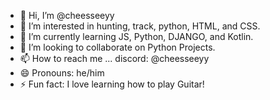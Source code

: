- 👋 Hi, I’m @cheesseeyy
- 👀 I’m interested in hunting, track, python, HTML, and CSS.
- 🌱 I’m currently learning JS, Python, DJANGO, and Kotlin.
- 💞️ I’m looking to collaborate on Python Projects.
- 📫 How to reach me ... discord: @cheesseeyy
- 😄 Pronouns: he/him
- ⚡ Fun fact: I love learning how to play Guitar!

<!---
cheesseeyy/cheesseeyy is a ✨ special ✨ repository because its `README.md` (this file) appears on your GitHub profile.
You can click the Preview link to take a look at your changes.
--->
